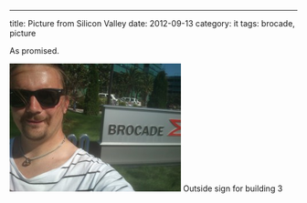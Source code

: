 ---
title: Picture from Silicon Valley
date: 2012-09-13
category: it
tags: brocade, picture

As promised.

[![At Silicon Valley Yo](images/DSC_0200-300x225.jpg "At Brocade Headquarters")](images/DSC_0200.jpg) Outside sign for building 3
